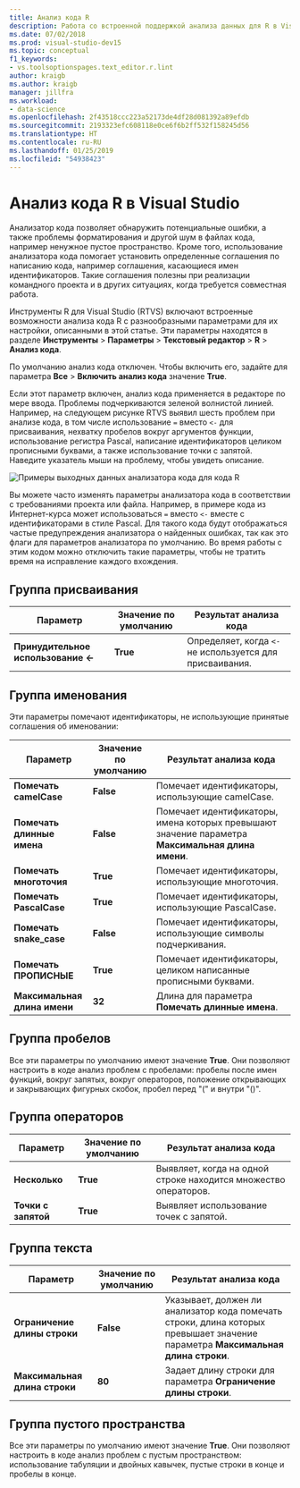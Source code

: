 ```yaml
---
title: Анализ кода R
description: Работа со встроенной поддержкой анализа данных для R в Visual Studio, в том числе параметры анализа.
ms.date: 07/02/2018
ms.prod: visual-studio-dev15
ms.topic: conceptual
f1_keywords:
- vs.toolsoptionspages.text_editor.r.lint
author: kraigb
ms.author: kraigb
manager: jillfra
ms.workload:
- data-science
ms.openlocfilehash: 2f43518ccc223a52173de4df28d081392a89efdb
ms.sourcegitcommit: 2193323efc608118e0ce6f6b2ff532f158245d56
ms.translationtype: HT
ms.contentlocale: ru-RU
ms.lasthandoff: 01/25/2019
ms.locfileid: "54938423"
---
```

# <a name="lint-r-code-in-visual-studio"></a>Анализ кода R в Visual Studio

Анализатор кода позволяет обнаружить потенциальные ошибки, а также проблемы форматирования и другой шум в файлах кода, например ненужное пустое пространство. Кроме того, использование анализатора кода помогает установить определенные соглашения по написанию кода, например соглашения, касающиеся имен идентификаторов. Такие соглашения полезны при реализации командного проекта и в других ситуациях, когда требуется совместная работа.

Инструменты R для Visual Studio (RTVS) включают встроенные возможности анализа кода R с разнообразными параметрами для их настройки, описанными в этой статье. Эти параметры находятся в разделе **Инструменты** > **Параметры** > **Текстовый редактор** > **R** > **Анализ кода**.

По умолчанию анализ кода отключен. Чтобы включить его, задайте для параметра **Все** > **Включить анализ кода** значение **True**.

Если этот параметр включен, анализ кода применяется в редакторе по мере ввода. Проблемы подчеркиваются зеленой волнистой линией. Например, на следующем рисунке RTVS выявил шесть проблем при анализе кода, в том числе использование `=` вместо `<-` для присваивания, нехватку пробелов вокруг аргументов функции, использование регистра Pascal, написание идентификаторов целиком прописными буквами, а также использование точки с запятой. Наведите указатель мыши на проблему, чтобы увидеть описание.

![Примеры выходных данных анализатора кода для кода R](media/linting-01.png)

Вы можете часто изменять параметры анализатора кода в соответствии с требованиями проекта или файла. Например, в примере кода из Интернет-курса может использоваться `=` вместо `<-` вместе с идентификаторами в стиле Pascal. Для такого кода будут отображаться частые предупреждения анализатора о найденных ошибках, так как это флаги для параметров анализатора по умолчанию. Во время работы с этим кодом можно отключить такие параметры, чтобы не тратить время на исправление каждого вхождения.

## <a name="assignment-group"></a>Группа присваивания

| Параметр | Значение по умолчанию | Результат анализа кода |
| --- | --- | --- |
| **Принудительное использование \<-** | **True** | Определяет, когда `<-` не используется для присваивания. |

## <a name="naming-group"></a>Группа именования

Эти параметры помечают идентификаторы, не использующие принятые соглашения об именовании:

| Параметр | Значение по умолчанию | Результат анализа кода |
| --- | --- | --- |
| **Помечать camelCase** | **False** | Помечает идентификаторы, использующие camelCase. |
| **Помечать длинные имена** | **False** | Помечает идентификаторы, имена которых превышают значение параметра **Максимальная длина имени**. |
| **Помечать многоточия** | **True** | Помечает идентификаторы, использующие многоточия. |
| **Помечать PascalCase** | **True** | Помечает идентификаторы, использующие PascalCase. |
| **Помечать snake_case** | **False** | Помечает идентификаторы, использующие символы подчеркивания. |
| **Помечать ПРОПИСНЫЕ** | **True** | Помечает идентификаторы, целиком написанные прописными буквами. |
| **Максимальная длина имени** | **32** | Длина для параметра **Помечать длинные имена**. |

## <a name="spacing-group"></a>Группа пробелов

Все эти параметры по умолчанию имеют значение **True**. Они позволяют настроить в коде анализ проблем с пробелами: пробелы после имен функций, вокруг запятых, вокруг операторов, положение открывающих и закрывающих фигурных скобок, пробел перед "(" и внутри "()".

## <a name="statements-group"></a>Группа операторов

| Параметр | Значение по умолчанию | Результат анализа кода |
| --- | --- | --- |
| **Несколько** | **True** | Выявляет, когда на одной строке находится множество операторов. |
| **Точки с запятой** | **True** | Выявляет использование точек с запятой. |

## <a name="text-group"></a>Группа текста

| Параметр | Значение по умолчанию | Результат анализа кода |
| --- | --- | --- |
| **Ограничение длины строки** | **False** | Указывает, должен ли анализатор кода помечать строки, длина которых превышает значение параметра **Максимальная длина строки**. |
| **Максимальная длина строки** | **80** | Задает длину строки для параметра **Ограничение длины строки**. |

## <a name="whitespace-group"></a>Группа пустого пространства

Все эти параметры по умолчанию имеют значение **True**. Они позволяют настроить в коде анализ проблем с пустым пространством: использование табуляции и двойных кавычек, пустые строки в конце и пробелы в конце.